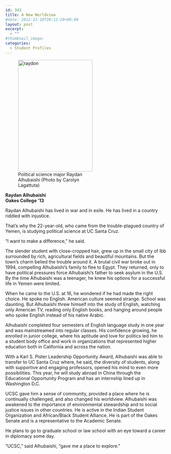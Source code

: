 ```yaml
---
id: 343
title: A New Worldview
#date: 2012-12-10T20:12:59+00:00
layout: post
excerpt:
  - ""
#thumbnail_image:
categories:
  - Student Profiles
---
```

<figure id="attachment_344" style="width: 233px" class="wp-caption alignright"><img class="size-full wp-image-344" src="http://live-ucsc-giving.pantheonsite.io/wp-content/uploads/2017/08/raydon.jpg" alt="raydon" width="233" height="350" srcset="https://ucsc-giving.lndo.site/wp-content/uploads/2017/08/raydon.jpg 233w, https://ucsc-giving.lndo.site/wp-content/uploads/2017/08/raydon-200x300.jpg 200w" sizes="(max-width: 233px) 100vw, 233px" /><figcaption class="wp-caption-text">Political science major Raydan Alhubaishi  
(Photo by Carolyn Lagattuta)</figcaption></figure> 

**Raydan Alhubaishi**  
 **Oakes College ’13**

Raydan Alhubaishi has lived in war and in exile. He has lived in a country riddled with injustice.

That’s why the 22-year-old, who came from the trouble-plagued country of Yemen, is studying political science at UC Santa Cruz.

“I want to make a difference,” he said.

The slender student with close-cropped hair, grew up in the small city of Ibb surrounded by rich, agricultural fields and beautiful mountains. But the town’s charm belied the trouble around it. A brutal civil war broke out in 1994, compelling Alhubaishi’s family to flee to Egypt. They returned, only to have political pressures force Alhubaishi’s father to seek asylum in the U.S. By the time Alhubaishi was a teenager, he knew his options for a successful life in Yemen were limited.

When he came to the U.S. at 16, he wondered if he had made the right choice. He spoke no English. American culture seemed strange. School was daunting. But Alhubaishi threw himself into the study of English, watching only American TV, reading only English books, and hanging around people who spoke English instead of his native Arabic.

Alhubaishi completed four semesters of English language study in one year and was mainstreamed into regular classes. His confidence growing, he enrolled in junior college, where his aptitude and love for politics led him to a student body office and work in organizations that represented higher education both in California and across the nation.

With a Karl S. Pister Leadership Opportunity Award, Alhubaishi was able to transfer to UC Santa Cruz where, he said, the diversity of students, along with supportive and engaging professors, opened his mind to even more possibilities. This year, he will study abroad in China through the Educational Opportunity Program and has an internship lined up in Washington D.C.

UCSC gave him a sense of community, provided a place where he is continually challenged, and also changed his worldview. Alhubaishi was awakened to the importance of environmental stewardship and to social justice issues in other countries. He is active in the Indian Student Organization and African/Black Student Alliance. He is part of the Oakes Senate and is a representative to the Academic Senate.

He plans to go to graduate school or law school with an eye toward a career in diplomacy some day.

“UCSC,” said Alhubaishi, “gave me a place to explore.”